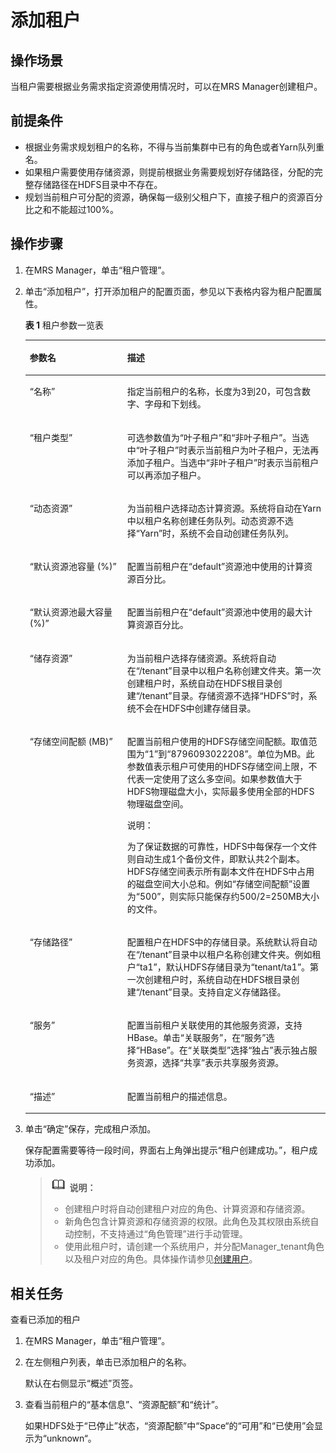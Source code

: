 # 添加租户<a name="ZH-CN_TOPIC_0035271541"></a>

## 操作场景<a name="section54537506192610"></a>

当租户需要根据业务需求指定资源使用情况时，可以在MRS Manager创建租户。

## 前提条件<a name="section57491743192637"></a>

-   根据业务需求规划租户的名称，不得与当前集群中已有的角色或者Yarn队列重名。
-   如果租户需要使用存储资源，则提前根据业务需要规划好存储路径，分配的完整存储路径在HDFS目录中不存在。
-   规划当前租户可分配的资源，确保每一级别父租户下，直接子租户的资源百分比之和不能超过100%。

## 操作步骤<a name="section34570625192643"></a>

1.  在MRS Manager，单击“租户管理”。
2.  单击“添加租户”，打开添加租户的配置页面，参见以下表格内容为租户配置属性。

    **表 1**  租户参数一览表

    <a name="table269395619271"></a>
    <table><thead align="left"><tr id="row2745194719271"><th class="cellrowborder" valign="top" width="32.5%" id="mcps1.2.3.1.1"><p id="p901521119271"><a name="p901521119271"></a><a name="p901521119271"></a><strong id="b1074858819279"><a name="b1074858819279"></a><a name="b1074858819279"></a>参数名</strong></p>
    </th>
    <th class="cellrowborder" valign="top" width="67.5%" id="mcps1.2.3.1.2"><p id="p5914350019271"><a name="p5914350019271"></a><a name="p5914350019271"></a><strong id="b6532929019279"><a name="b6532929019279"></a><a name="b6532929019279"></a>描述</strong></p>
    </th>
    </tr>
    </thead>
    <tbody><tr id="row2589419719271"><td class="cellrowborder" valign="top" width="32.5%" headers="mcps1.2.3.1.1 "><p id="p1705524719271"><a name="p1705524719271"></a><a name="p1705524719271"></a>“名称”</p>
    </td>
    <td class="cellrowborder" valign="top" width="67.5%" headers="mcps1.2.3.1.2 "><p id="p3929779419271"><a name="p3929779419271"></a><a name="p3929779419271"></a>指定当前租户的名称，长度为3到20，可包含数字、字母和下划线。</p>
    </td>
    </tr>
    <tr id="row1813582819271"><td class="cellrowborder" valign="top" width="32.5%" headers="mcps1.2.3.1.1 "><p id="p5971593419271"><a name="p5971593419271"></a><a name="p5971593419271"></a>“租户类型”</p>
    </td>
    <td class="cellrowborder" valign="top" width="67.5%" headers="mcps1.2.3.1.2 "><p id="p515246819271"><a name="p515246819271"></a><a name="p515246819271"></a>可选参数值为“叶子租户”和“非叶子租户”。当选中“叶子租户”时表示当前租户为叶子租户，无法再添加子租户。当选中“非叶子租户”时表示当前租户可以再添加子租户。</p>
    </td>
    </tr>
    <tr id="row4637222019271"><td class="cellrowborder" valign="top" width="32.5%" headers="mcps1.2.3.1.1 "><p id="p6516233619271"><a name="p6516233619271"></a><a name="p6516233619271"></a>“动态资源”</p>
    </td>
    <td class="cellrowborder" valign="top" width="67.5%" headers="mcps1.2.3.1.2 "><p id="p4365789319271"><a name="p4365789319271"></a><a name="p4365789319271"></a>为当前租户选择动态计算资源。系统将自动在Yarn中以租户名称创建任务队列。动态资源不选择“Yarn”时，系统不会自动创建任务队列。</p>
    </td>
    </tr>
    <tr id="row5737672319271"><td class="cellrowborder" valign="top" width="32.5%" headers="mcps1.2.3.1.1 "><p id="p1700302019271"><a name="p1700302019271"></a><a name="p1700302019271"></a>“默认资源池容量 (%)”</p>
    </td>
    <td class="cellrowborder" valign="top" width="67.5%" headers="mcps1.2.3.1.2 "><p id="p3506738519271"><a name="p3506738519271"></a><a name="p3506738519271"></a>配置当前租户在“default”资源池中使用的计算资源百分比。</p>
    </td>
    </tr>
    <tr id="row4717101519271"><td class="cellrowborder" valign="top" width="32.5%" headers="mcps1.2.3.1.1 "><p id="p6275587019271"><a name="p6275587019271"></a><a name="p6275587019271"></a>“默认资源池最大容量 (%)”</p>
    </td>
    <td class="cellrowborder" valign="top" width="67.5%" headers="mcps1.2.3.1.2 "><p id="p5006070119271"><a name="p5006070119271"></a><a name="p5006070119271"></a>配置当前租户在“default”资源池中使用的最大计算资源百分比。</p>
    </td>
    </tr>
    <tr id="row4789313219271"><td class="cellrowborder" valign="top" width="32.5%" headers="mcps1.2.3.1.1 "><p id="p5413845919271"><a name="p5413845919271"></a><a name="p5413845919271"></a>“储存资源”</p>
    </td>
    <td class="cellrowborder" valign="top" width="67.5%" headers="mcps1.2.3.1.2 "><p id="p2313904719271"><a name="p2313904719271"></a><a name="p2313904719271"></a>为当前租户选择存储资源。系统将自动在“/tenant”目录中以租户名称创建文件夹。第一次创建租户时，系统自动在HDFS根目录创建“/tenant”目录。存储资源不选择<span class="parmvalue" id="parmvalue55076469151819"><a name="parmvalue55076469151819"></a><a name="parmvalue55076469151819"></a>“HDFS”</span>时，系统不会在HDFS中创建存储目录。</p>
    </td>
    </tr>
    <tr id="row692483119271"><td class="cellrowborder" valign="top" width="32.5%" headers="mcps1.2.3.1.1 "><p id="p2404040019271"><a name="p2404040019271"></a><a name="p2404040019271"></a>“存储空间配额 (MB)”</p>
    </td>
    <td class="cellrowborder" valign="top" width="67.5%" headers="mcps1.2.3.1.2 "><p id="p111537819271"><a name="p111537819271"></a><a name="p111537819271"></a>配置当前租户使用的HDFS存储空间配额。取值范围为“1”到“8796093022208”。单位为MB。此参数值表示租户可使用的HDFS存储空间上限，不代表一定使用了这么多空间。如果参数值大于HDFS物理磁盘大小，实际最多使用全部的HDFS物理磁盘空间。</p>
    <div class="note" id="note17069590164928"><a name="note17069590164928"></a><a name="note17069590164928"></a><span class="notetitle"> 说明： </span><div class="notebody"><p id="p32992694175822"><a name="p32992694175822"></a><a name="p32992694175822"></a>为了保证数据的可靠性，HDFS中每保存一个文件则自动生成1个备份文件，即默认共2个副本。HDFS存储空间表示所有副本文件在HDFS中占用的磁盘空间大小总和。例如“存储空间配额”设置为“500”，则实际只能保存约500/2=250MB大小的文件。</p>
    </div></div>
    </td>
    </tr>
    <tr id="row1003840419271"><td class="cellrowborder" valign="top" width="32.5%" headers="mcps1.2.3.1.1 "><p id="p780443419271"><a name="p780443419271"></a><a name="p780443419271"></a>“存储路径”</p>
    </td>
    <td class="cellrowborder" valign="top" width="67.5%" headers="mcps1.2.3.1.2 "><p id="p2817942819271"><a name="p2817942819271"></a><a name="p2817942819271"></a>配置租户在HDFS中的存储目录。系统默认将自动在“/tenant”目录中以租户名称创建文件夹。例如租户“ta1”，默认HDFS存储目录为“tenant/ta1”。第一次创建租户时，系统自动在HDFS根目录创建“/tenant”目录。支持自定义存储路径。</p>
    </td>
    </tr>
    <tr id="row5228826719271"><td class="cellrowborder" valign="top" width="32.5%" headers="mcps1.2.3.1.1 "><p id="p749119819271"><a name="p749119819271"></a><a name="p749119819271"></a>“服务”</p>
    </td>
    <td class="cellrowborder" valign="top" width="67.5%" headers="mcps1.2.3.1.2 "><p id="p280733919271"><a name="p280733919271"></a><a name="p280733919271"></a>配置当前租户关联使用的其他服务资源，支持HBase。单击“关联服务”，在“服务”选择“HBase”。在“关联类型”选择“独占”表示独占服务资源，选择“共享”表示共享服务资源。</p>
    </td>
    </tr>
    <tr id="row2526605419271"><td class="cellrowborder" valign="top" width="32.5%" headers="mcps1.2.3.1.1 "><p id="p3328447419271"><a name="p3328447419271"></a><a name="p3328447419271"></a>“描述”</p>
    </td>
    <td class="cellrowborder" valign="top" width="67.5%" headers="mcps1.2.3.1.2 "><p id="p1168786719271"><a name="p1168786719271"></a><a name="p1168786719271"></a>配置当前租户的描述信息。</p>
    </td>
    </tr>
    </tbody>
    </table>

3.  单击“确定”保存，完成租户添加。

    保存配置需要等待一段时间，界面右上角弹出提示“租户创建成功。”，租户成功添加。

    >![](public_sys-resources/icon-note.gif) **说明：**   
    >-   创建租户时将自动创建租户对应的角色、计算资源和存储资源。  
    >-   新角色包含计算资源和存储资源的权限。此角色及其权限由系统自动控制，不支持通过“角色管理”进行手动管理。  
    >-   使用此租户时，请创建一个系统用户，并分配Manager\_tenant角色以及租户对应的角色。具体操作请参见[创建用户](创建用户-安全.md)。  


## 相关任务<a name="section28781070132624"></a>

查看已添加的租户

1.  在MRS Manager，单击“租户管理”。
2.  在左侧租户列表，单击已添加租户的名称。

    默认在右侧显示“概述”页签。

3.  查看当前租户的“基本信息”、“资源配额”和“统计”。

    如果HDFS处于“已停止”状态，“资源配额”中“Space“的“可用”和“已使用”会显示为“unknown“。


